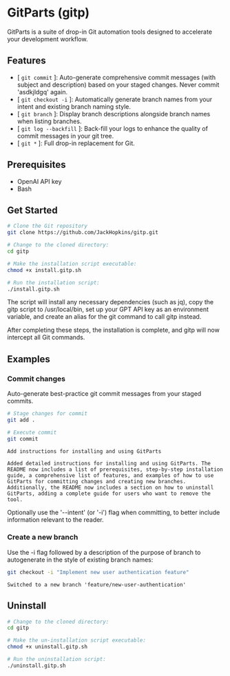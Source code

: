 # GitParts (gitp)

GitParts is a suite of drop-in Git automation tools designed to accelerate your development workflow.

## Features
- [ `git commit` ]: Auto-generate comprehensive commit messages (with subject and description) based on your staged changes. Never commit 'asdkjldgq' again.
- [ `git checkout -i` ]: Automatically generate branch names from your intent and existing branch naming style.
- [ `git branch` ]: Display branch descriptions alongside branch names when listing branches.
- [ `git log --backfill` ]: Back-fill your logs to enhance the quality of commit messages in your git tree.
- [ `git *` ]: Full drop-in replacement for Git.

## Prerequisites
- OpenAI API key
- Bash

## Get Started

```bash
# Clone the Git repository
git clone https://github.com/JackHopkins/gitp.git

# Change to the cloned directory:
cd gitp

# Make the installation script executable:
chmod +x install.gitp.sh

# Run the installation script:
./install.gitp.sh
```

The script will install any necessary dependencies (such as jq), copy the gitp script to /usr/local/bin, set up your GPT API key as an environment variable, and create an alias for the git command to call gitp instead.

After completing these steps, the installation is complete, and gitp will now intercept all Git commands.

## Examples

### Commit changes

Auto-generate best-practice git commit messages from your staged commits.
```bash
# Stage changes for commit
git add .

# Execute commit
git commit
```

```stdout
Add instructions for installing and using GitParts

Added detailed instructions for installing and using GitParts. The README now includes a list of prerequisites, step-by-step installation guide, a comprehensive list of features, and examples of how to use GitParts for committing changes and creating new branches. Additionally, the README now includes a section on how to uninstall GitParts, adding a complete guide for users who want to remove the tool.
```

Optionally use the '--intent' (or '-i') flag when committing, to better include information relevant to the reader.

### Create a new branch
Use the -i flag followed by a description of the purpose of branch to autogenerate in the style of existing branch names:

```bash
git checkout -i "Implement new user authentication feature"
```

```stdout
Switched to a new branch 'feature/new-user-authentication'
```


## Uninstall

```bash
# Change to the cloned directory:
cd gitp

# Make the un-installation script executable:
chmod +x uninstall.gitp.sh

# Run the uninstallation script:
./uninstall.gitp.sh
```